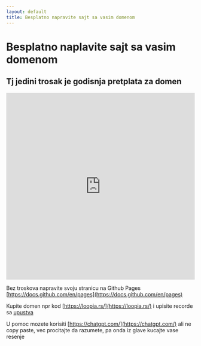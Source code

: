 ```yaml
---
layout: default
title: Besplatno napravite sajt sa vasim domenom 
---
```

# Besplatno naplavite sajt sa vasim domenom

## Tj jedini trosak je godisnja pretplata za domen

<iframe width="100%" height="500" src="https://www.youtube.com/embed/qq15IoQzK2o?si=ncf_vryqqNoq0vND" title="YouTube video player" frameborder="0" allow="accelerometer; autoplay; clipboard-write; encrypted-media; gyroscope; picture-in-picture; web-share" referrerpolicy="strict-origin-when-cross-origin" allowfullscreen></iframe>

 Bez troskova napravite svoju stranicu na Github Pages [https://docs.github.com/en/pages](https://docs.github.com/en/pages)

 Kupite domen npr kod [https://loopia.rs/](https://loopia.rs/) i upisite recorde sa [upustva](https://docs.github.com/en/pages/configuring-a-custom-domain-for-your-github-pages-site/managing-a-custom-domain-for-your-github-pages-site#dns-records-for-your-custom-domain)

 U pomoc mozete korisiti [https://chatgpt.com/](https://chatgpt.com/) ali ne copy paste, vec procitajte da razumete, pa onda iz glave kucajte vase resenje

